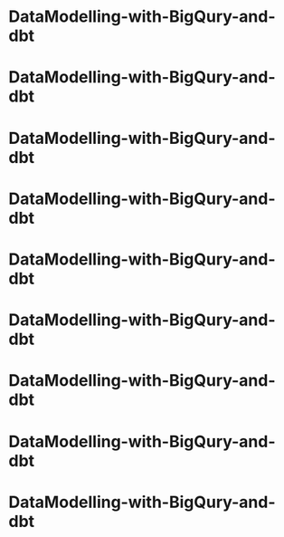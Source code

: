 # DataModelling-with-BigQury-and-dbt
# DataModelling-with-BigQury-and-dbt
# DataModelling-with-BigQury-and-dbt
# DataModelling-with-BigQury-and-dbt
# DataModelling-with-BigQury-and-dbt
# DataModelling-with-BigQury-and-dbt
# DataModelling-with-BigQury-and-dbt
# DataModelling-with-BigQury-and-dbt
# DataModelling-with-BigQury-and-dbt
